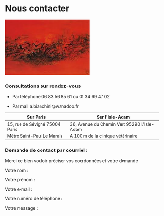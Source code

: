  
 # Nous contacter


![test](images/images.jpg )



 ### Consultations sur rendez-vous 
 
- Par téléphone  06 83 56 85 61 ou 01 34 69 47 02

- Par mail <a.bianchini@wanadoo.fr>



| Sur Paris                                          |  Sur l'Isle-Adam  |
|----------------------------------------------------|-------------------|
|15, rue de Sévigné 75004 Paris				             | 36, Avenue du Chemin Vert 95290 L'Isle-Adam|
| Métro Saint-Paul Le Marais                       | A 100 m de la clinique vétérinaire  |

		


### Demande de contact par courriel : 

Merci de bien vouloir préciser vos coordonnées et votre demande


Votre nom :

Votre prénom : 

Votre e-mail : 

Votre numéro de téléphone : 

Votre message : 
